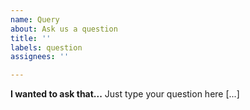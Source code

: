 ```yaml
---
name: Query
about: Ask us a question
title: ''
labels: question
assignees: ''

---
```


**I wanted to ask that...**
Just type your question here [...]